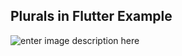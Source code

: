 
## Plurals in Flutter Example

![enter image description here](https://github.com/theshivamlko/plurals_flutter_example/demo.gif)
